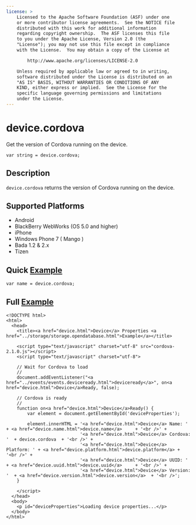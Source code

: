 ```yaml
---
license: >
    Licensed to the Apache Software Foundation (ASF) under one
    or more contributor license agreements.  See the NOTICE file
    distributed with this work for additional information
    regarding copyright ownership.  The ASF licenses this file
    to you under the Apache License, Version 2.0 (the
    "License"); you may not use this file except in compliance
    with the License.  You may obtain a copy of the License at

        http://www.apache.org/licenses/LICENSE-2.0

    Unless required by applicable law or agreed to in writing,
    software distributed under the License is distributed on an
    "AS IS" BASIS, WITHOUT WARRANTIES OR CONDITIONS OF ANY
    KIND, either express or implied.  See the License for the
    specific language governing permissions and limitations
    under the License.
---
```


device.cordova
===============

Get the version of Cordova running on the device.

    var string = device.cordova;
    
Description
-----------

`device.cordova` returns the version of Cordova running on the device.

Supported Platforms
-------------------

- Android
- BlackBerry WebWorks (OS 5.0 and higher)
- iPhone
- Windows Phone 7 ( Mango )
- Bada 1.2 & 2.x
- Tizen

Quick <a href="../storage/storage.opendatabase.html">Example</a>
-------------

    var name = device.cordova;

Full <a href="../storage/storage.opendatabase.html">Example</a>
------------

    <!DOCTYPE html>
    <html>
      <head>
        <title><a href="device.html">Device</a> Properties <a href="../storage/storage.opendatabase.html">Example</a></title>

        <script type="text/javascript" charset="utf-8" src="cordova-2.1.0.js"></script>
        <script type="text/javascript" charset="utf-8">

        // Wait for Cordova to load
        //
        document.addEventListener("<a href="../events/events.deviceready.html">deviceready</a>", on<a href="device.html">Device</a>Ready, false);

        // Cordova is ready
        //
        function on<a href="device.html">Device</a>Ready() {
            var element = document.getElementById('deviceProperties');
    
            element.innerHTML = '<a href="device.html">Device</a> Name: '     + <a href="device.name.html">device.name</a>     + '<br />' + 
                                '<a href="device.html">Device</a> Cordova: '  + device.cordova  + '<br />' + 
                                '<a href="device.html">Device</a> Platform: ' + <a href="device.platform.html">device.platform</a> + '<br />' + 
                                '<a href="device.html">Device</a> UUID: '     + <a href="device.uuid.html">device.uuid</a>     + '<br />' + 
                                '<a href="device.html">Device</a> Version: '  + <a href="device.version.html">device.version</a>  + '<br />';
        }

        </script>
      </head>
      <body>
        <p id="deviceProperties">Loading device properties...</p>
      </body>
    </html>

